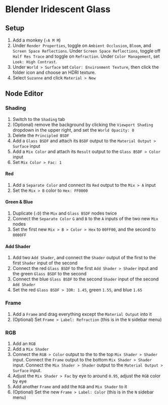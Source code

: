 # Blender Iridescent Glass

## Setup

1. Add a monkey (`⇧A M M`)
2. Under `Render Properties`, toggle on `Ambient Occlusion`, `Bloom`, and `Screen Space Reflections`. Under `Screen Space Reflections`, toggle off `Half Res Trace` and toggle on `Refraction`. Under `Color Management`, set `Look: High Contrast`.
3. Under `World > Surface` set `Color: Environment Texture`, then click the folder icon and choose an HDRI texture.
4. Select `Suzanne` and click `Material > New`

## Node Editor

### Shading

1. Switch to the `Shading` tab
2. (Optional) remove the background by clicking the `Viewport Shading` dropdown in the upper right, and set the `World Opacity: 0`
3. Delete the `Principled BSDF`
4. Add a `Glass BSDF` and attach its `BSDF` output to the `Material Output > Surface` input
5. Add a `Mix Color` and attach its `Result` output to the `Glass BSDF > Color` input
6. Set `Mix Color > Fac: 1`

#### Red

1. Add a `Separate Color` and connect its `Red` output to the `Mix > A` input
2. Set the `Mix > B` color to `Hex: FF0000`

#### Green & Blue

1. Duplicate (`⇧D`) the `Mix` and `Glass BSDF` nodes twice
2. Connect the `Separate Color` `G` and `B` to the `A` inputs of the two new `Mix` nodes
3. Set the first new `Mix > B > Color > Hex` to `00FF00`, and the second to `0000FF`

#### Add Shader

1. Add two `Add Shader`, and connect the `Shader` output of the first to the first `Shader` input of the second
2. Connect the red `Glass BSDF` to the first `Add Shader > Shader` input and the green `Glass BSDF` to the second
3. Connect the blue `Glass BSDF` to the second `Shader` input of the second `Add Shader`
4. Set the red `Glass BSDF > IOR: 1.45`, green `1.55`, and blue `1.65`

### Frame

1. Add a `Frame` and drag everything except the `Material Output` into it
2. (Optional) Set `Frame > Label: Refraction` (this is in the `N` sidebar menu)

### RGB

1. Add an `RGB`
2. Add a `Mix Shader`
3. Connect the `RGB > Color` output to the to the top `Mix Shader > Shader` input. Connect the `Frame` output to the bottom `Mix Shader > Shader` input. Connect the `Mix Shader > Shader` output to the `Material Output > Surface` input.
4. Adjust the `Mix Shader > Fac` by eye to around `0.95`, adjust the `RGB` color by eye
5. Add another `Frame` and add the `RGB` and `Mix Shader` to it
6. (Optional) Set the new `Frame > Label: Color` (this is in the `N` sidebar menu)
